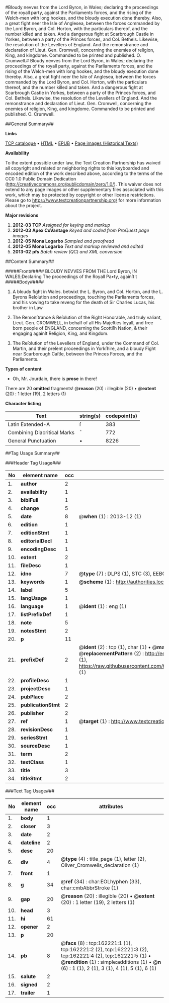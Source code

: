 #Bloudy nevves from the Lord Byron, in Wales; declaring the proceedings of the royall party, against the Parliaments forces, and the rising of the Welch-men with long hookes, and the bloudy execution done thereby. Also, a great fight neer the Isle of Anglesea, between the forces commanded  by the Lord Byron, and Col. Horton, with the particulars thereof, and the number killed and taken. And a dangerous fight at Scarbrough Castle in Yorkes, between a party of the Princes forces, and Col. Bethels. Likewise, the resolution of the Levellers of England. And the remonstrance and declaration of Lieut. Gen. Cromwell, concerning the enemies of religion, King, and kingdome. Commanded to be printed and published. O. Crumwell.#
Bloudy nevves from the Lord Byron, in Wales; declaring the proceedings of the royall party, against the Parliaments forces, and the rising of the Welch-men with long hookes, and the bloudy execution done thereby. Also, a great fight neer the Isle of Anglesea, between the forces commanded  by the Lord Byron, and Col. Horton, with the particulars thereof, and the number killed and taken. And a dangerous fight at Scarbrough Castle in Yorkes, between a party of the Princes forces, and Col. Bethels. Likewise, the resolution of the Levellers of England. And the remonstrance and declaration of Lieut. Gen. Cromwell, concerning the enemies of religion, King, and kingdome. Commanded to be printed and published. O. Crumwell.

##General Summary##

**Links**

[TCP catalogue](http://www.ota.ox.ac.uk/tcp/)  • 
[HTML](http://tei.it.ox.ac.uk/tcp/Texts-HTML/free/A96/A96528.html)  • 
[EPUB](http://tei.it.ox.ac.uk/tcp/Texts-EPUB/free/A96/A96528.epub) • 
[Page images (Historical Texts)](https://historicaltexts.jisc.ac.uk/eebo-99864538e)

**Availability**

To the extent possible under law, the Text Creation Partnership has waived all copyright and related or neighboring rights to this keyboarded and encoded edition of the work described above, according to the terms of the CC0 1.0 Public Domain Dedication (http://creativecommons.org/publicdomain/zero/1.0/). This waiver does not extend to any page images or other supplementary files associated with this work, which may be protected by copyright or other license restrictions. Please go to https://www.textcreationpartnership.org/ for more information about the project.

**Major revisions**

1. __2012-03__ __TCP__ *Assigned for keying and markup*
1. __2012-03__ __Apex CoVantage__ *Keyed and coded from ProQuest page images*
1. __2012-05__ __Mona Logarbo__ *Sampled and proofread*
1. __2012-05__ __Mona Logarbo__ *Text and markup reviewed and edited*
1. __2013-02__ __pfs__ *Batch review (QC) and XML conversion*

##Content Summary##

#####Front#####
BLOUDY NEVVES FROM THE Lord Byron, IN WALES;Declaring The proceedings of the Royall Pa•ty, againſt t
#####Body#####

1. A bloudy fight in Wales. betwixt the L. Byron, and Col. Horton, and the L. Byrons Reſolution and proceedings, touching the Parliaments forces, and his vowing to take reveng for the death of Sir Charles Lucas, his brother in Law

1. The Remonſtrance & Reſolution of the Right Honorable, and truly valiant, Lieut. Gen. CROMWELL, in behalf of all His Majeſties loyall, and free born people of ENGLAND, concerning the Scottiſh Nation, & their engaging againſt Religion, King, and Kingdom.

1. The Reſolution of the Levellers of England, under the Command of Col. Martin, and their preſent proceedings in Yorkſhire, and a bloudy Fight near Scarborough Caſtle, between the Princes Forces, and the Parliaments.

**Types of content**

  * Oh, Mr. Jourdain, there is **prose** in there!

There are 20 **omitted** fragments! 
 @__reason__ (20) : illegible (20)  •  @__extent__ (20) : 1 letter (19), 2 letters (1)

**Character listing**


|Text|string(s)|codepoint(s)|
|---|---|---|
|Latin Extended-A|ſ|383|
|Combining             Diacritical Marks|̄|772|
|General Punctuation|•|8226|

##Tag Usage Summary##

###Header Tag Usage###

|No|element name|occ|attributes|
|---|---|---|---|
|1.|__author__|2||
|2.|__availability__|1||
|3.|__biblFull__|1||
|4.|__change__|5||
|5.|__date__|8| @__when__ (1) : 2013-12 (1)|
|6.|__edition__|1||
|7.|__editionStmt__|1||
|8.|__editorialDecl__|1||
|9.|__encodingDesc__|1||
|10.|__extent__|2||
|11.|__fileDesc__|1||
|12.|__idno__|7| @__type__ (7) : DLPS (1), STC (3), EEBO-CITATION (1), PROQUEST (1), VID (1)|
|13.|__keywords__|1| @__scheme__ (1) : http://authorities.loc.gov/ (1)|
|14.|__label__|5||
|15.|__langUsage__|1||
|16.|__language__|1| @__ident__ (1) : eng (1)|
|17.|__listPrefixDef__|1||
|18.|__note__|5||
|19.|__notesStmt__|2||
|20.|__p__|11||
|21.|__prefixDef__|2| @__ident__ (2) : tcp (1), char (1)  •  @__matchPattern__ (2) : ([0-9\-]+):([0-9IVX]+) (1), (.+) (1)  •  @__replacementPattern__ (2) : http://eebo.chadwyck.com/downloadtiff?vid=$1&page=$2 (1), https://raw.githubusercontent.com/textcreationpartnership/Texts/master/tcpchars.xml#$1 (1)|
|22.|__profileDesc__|1||
|23.|__projectDesc__|1||
|24.|__pubPlace__|2||
|25.|__publicationStmt__|2||
|26.|__publisher__|2||
|27.|__ref__|1| @__target__ (1) : http://www.textcreationpartnership.org/docs/. (1)|
|28.|__revisionDesc__|1||
|29.|__seriesStmt__|1||
|30.|__sourceDesc__|1||
|31.|__term__|2||
|32.|__textClass__|1||
|33.|__title__|3||
|34.|__titleStmt__|2||


###Text Tag Usage###

|No|element name|occ|attributes|
|---|---|---|---|
|1.|__body__|1||
|2.|__closer__|3||
|3.|__date__|2||
|4.|__dateline__|2||
|5.|__desc__|20||
|6.|__div__|4| @__type__ (4) : title_page (1), letter (2), Oliver_Cromwells_declaration (1)|
|7.|__front__|1||
|8.|__g__|34| @__ref__ (34) : char:EOLhyphen (33), char:cmbAbbrStroke (1)|
|9.|__gap__|20| @__reason__ (20) : illegible (20)  •  @__extent__ (20) : 1 letter (19), 2 letters (1)|
|10.|__head__|3||
|11.|__hi__|61||
|12.|__opener__|2||
|13.|__p__|20||
|14.|__pb__|8| @__facs__ (8) : tcp:162221:1 (1), tcp:162221:2 (2), tcp:162221:3 (2), tcp:162221:4 (2), tcp:162221:5 (1)  •  @__rendition__ (1) : simple:additions (1)  •  @__n__ (6) : 1 (1), 2 (1), 3 (1), 4 (1), 5 (1), 6 (1)|
|15.|__salute__|2||
|16.|__signed__|2||
|17.|__trailer__|1||
